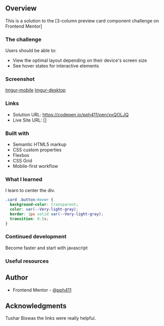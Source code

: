 ## Overview

This is a solution to the [3-column preview card component challenge on Frontend Mentor]

### The challenge

Users should be able to:

- View the optimal layout depending on their device's screen size
- See hover states for interactive elements

### Screenshot

[Imgur-mobile](https://i.imgur.com/k0L1TQl.jpg)
[Imgur-desktop](https://i.imgur.com/XDwrr5h.jpg)

### Links

- Solution URL: https://codepen.io/pph411/pen/xxQOLJQ
- Live Site URL: []

### Built with

- Semantic HTML5 markup
- CSS custom properties
- Flexbox
- CSS Grid
- Mobile-first workflow

### What I learned

I learn to center the div.

```css
.card .button:hover {
  background-color: transparent;
  color: var(--Very-light-gray);
  border: 1px solid var(--Very-light-gray);
  transition: 0.5s;
}
```

### Continued development

Become faster and start with javascript

### Useful resources

## Author

- Frontend Mentor - [@pph411](https://www.frontendmentor.io/profile/pph411)

## Acknowledgments

Tushar Biswas the links were really helpful.

